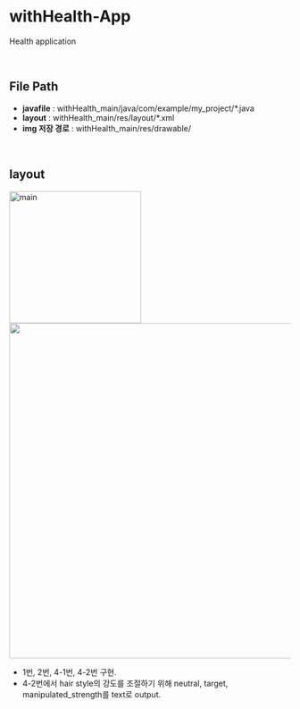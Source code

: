 # withHealth-App
Health application

<br>

## File Path

- <b>javafile</b> : withHealth_main/java/com/example/my_project/*.java
- <b>layout</b> : withHealth_main/res/layout/*.xml
- <b>img 저장 경로</b> : withHealth_main/res/drawable/

<br>

## layout
<img width="236" alt="main" src="https://github.com/wragon/withHealth/assets/62223905/3a1d70e7-385c-41a6-ac7c-5f57b0597bac">
<img src="https://github.com/VIP-Projects/V-Fit-App/assets/62223905/3a1d70e7-385c-41a6-ac7c-5f57b0597bac" style="width:600px">

- 1번, 2번, 4-1번, 4-2번 구현.
- 4-2번에서 hair style의 강도를 조절하기 위해 neutral, target, manipulated_strength를 text로 output.
